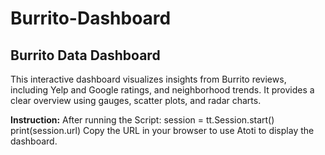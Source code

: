 # Burrito-Dashboard


## Burrito Data Dashboard

This interactive dashboard visualizes insights from Burrito reviews, including Yelp and Google ratings, and neighborhood trends. 
It provides a clear overview using gauges, scatter plots, and radar charts.

**Instruction:** After running the Script: 
    session = tt.Session.start()
    print(session.url)
Copy the URL in your browser to use Atoti to display the dashboard.
